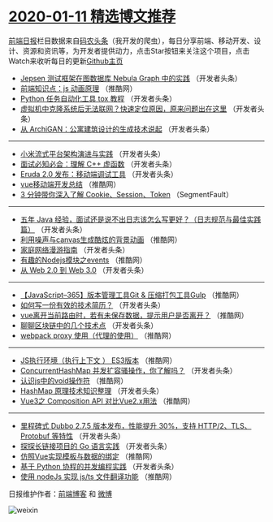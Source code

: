 # [2020-01-11 精选博文推荐](http://hao.caibaojian.com/date/2020/01/11)

[前端日报](http://caibaojian.com/c/news)栏目数据来自[码农头条](http://hao.caibaojian.com/)（我开发的爬虫），每日分享前端、移动开发、设计、资源和资讯等，为开发者提供动力，点击Star按钮来关注这个项目，点击Watch来收听每日的更新[Github主页](https://github.com/kujian/frontendDaily)
* [Jepsen 测试框架在图数据库 Nebula Graph 中的实践](http://hao.caibaojian.com/135716.html) （开发者头条）
* [前端知识点：js 动画原理](http://hao.caibaojian.com/135755.html) （推酷网）
* [Python 任务自动化工具 tox 教程](http://hao.caibaojian.com/135718.html) （开发者头条）
* [虚拟机中克隆系统后无法联网？快速定位原因，原来问题出在这里](http://hao.caibaojian.com/135719.html) （开发者头条）
* [从 ArchiGAN：公寓建筑设计的生成技术说起](http://hao.caibaojian.com/135720.html) （开发者头条）

***
* [小米流式平台架构演进与实践](http://hao.caibaojian.com/135700.html) （开发者头条）
* [面试必知必会：理解 C++ 虚函数](http://hao.caibaojian.com/135711.html) （开发者头条）
* [Eruda 2.0 发布：移动端调试工具](http://hao.caibaojian.com/135701.html) （开发者头条）
* [vue移动端开发总结](http://hao.caibaojian.com/135747.html) （推酷网）
* [3 分钟带你深入了解 Cookie、Session、Token](http://hao.caibaojian.com/135691.html) （SegmentFault）

***
* [五年 Java 经验，面试还是说不出日志该怎么写更好？（日志规范与最佳实践篇）](http://hao.caibaojian.com/135693.html) （开发者头条）
* [利用噪声与canvas生成酷炫的背景动画](http://hao.caibaojian.com/135727.html) （推酷网）
* [家庭网络漫游指南](http://hao.caibaojian.com/135704.html) （开发者头条）
* [有趣的Nodejs模块之events](http://hao.caibaojian.com/135738.html) （推酷网）
* [从 Web 2.0 到 Web 3.0](http://hao.caibaojian.com/135715.html) （开发者头条）

***
* [【JavaScript&#8211;365】版本管理工具Git &amp; 压缩打包工具Gulp](http://hao.caibaojian.com/135751.html) （推酷网）
* [如何写一份有效的技术简历？](http://hao.caibaojian.com/135694.html) （开发者头条）
* [vue离开当前路由时，若有未保存数据，提示用户是否离开？](http://hao.caibaojian.com/135728.html) （推酷网）
* [聊聊区块链中的几个技术点](http://hao.caibaojian.com/135705.html) （开发者头条）
* [webpack proxy 使用（代理的使用）](http://hao.caibaojian.com/135739.html) （推酷网）

***
* [JS执行环境（执行上下文 ） ES3版本](http://hao.caibaojian.com/135753.html) （推酷网）
* [ConcurrentHashMap 并发扩容骚操作，你了解吗？](http://hao.caibaojian.com/135695.html) （开发者头条）
* [认识js中的void操作符](http://hao.caibaojian.com/135729.html) （推酷网）
* [HashMap 原理技术知识整理](http://hao.caibaojian.com/135706.html) （开发者头条）
* [Vue3之 Composition API 对比Vue2.x用法](http://hao.caibaojian.com/135740.html) （推酷网）

***
* [里程碑式 Dubbo 2.7.5 版本发布，性能提升 30%，支持 HTTP/2、TLS、Protobuf 等特性](http://hao.caibaojian.com/135717.html) （开发者头条）
* [探探长链接项目的 Go 语言实践](http://hao.caibaojian.com/135696.html) （开发者头条）
* [仿照Vue实现模板与数据的绑定](http://hao.caibaojian.com/135730.html) （推酷网）
* [基于 Python 协程的并发编程实践](http://hao.caibaojian.com/135707.html) （开发者头条）
* [使用 nodeJs 实现 js/ts 文件翻译功能](http://hao.caibaojian.com/135741.html) （推酷网）

日报维护作者：[前端博客](http://caibaojian.com/) 和 [微博](http://caibaojian.com/go/weibo)

![weixin](https://user-images.githubusercontent.com/3055447/38468989-651132ac-3b80-11e8-8e6b-15122322a9d7.png)